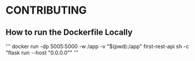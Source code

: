 # CONTRIBUTING

## How to run the Dockerfile Locally

'''
docker run -dp 5005:5000 -w /app -v "$(pwd):/app" first-rest-api sh -c "flask run --host "0.0.0.0""
'''